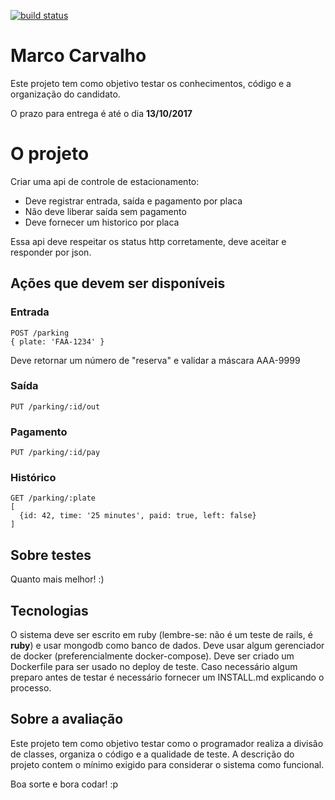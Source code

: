 [![build status](http://gitlab.parafuzo.com/test/marco-carvalho/badges/master/build.svg)](http://gitlab.parafuzo.com/test/marco-carvalho/commits/master)

# Marco Carvalho

Este projeto tem como objetivo testar os conhecimentos, código e a organização do candidato.

O prazo para entrega é até o dia **13/10/2017**

# O projeto

Criar uma api de controle de estacionamento:

  - Deve registrar entrada, saída e pagamento por placa
  - Não deve liberar saída sem pagamento
  - Deve fornecer um historico por placa

Essa api deve respeitar os status http corretamente, deve aceitar e responder por json.

## Ações que devem ser disponíveis

### Entrada

```
POST /parking
{ plate: 'FAA-1234' }
```

Deve retornar um número de "reserva" e validar a máscara AAA-9999

### Saída

```
PUT /parking/:id/out
```

### Pagamento

```
PUT /parking/:id/pay
```

### Histórico

```
GET /parking/:plate
[
  {id: 42, time: '25 minutes', paid: true, left: false}
]
```

## Sobre testes

Quanto mais melhor! :)

## Tecnologias

O sistema deve ser escrito em ruby (lembre-se: não é um teste de rails, é **ruby**) e usar mongodb como banco de dados.
Deve usar algum gerenciador de docker (preferencialmente docker-compose).
Deve ser criado um Dockerfile para ser usado no deploy de teste.
Caso necessário algum preparo antes de testar é necessário fornecer um INSTALL.md explicando o processo.

## Sobre a avaliação

Este projeto tem como objetivo testar como o programador realiza a divisão de classes, organiza o código e a qualidade de teste.
A descrição do projeto contem o mínimo exigido para considerar o sistema como funcional.

Boa sorte e bora codar! :p
